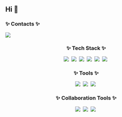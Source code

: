 ## Hi 👋
<h3 align="left">✨ Contacts ✨</h3>

<span>
  <a href="https://www.instagram.com/jinhyeok0906/">
    <img src="https://img.shields.io/badge/Instagram-ff69b4?style=plastic&logo=Instagram&logoColor=white"/>
  </a>
</span>







<h3 align="center">✨ Tech Stack ✨</h3>


<div align="center">
  <img src="https://img.shields.io/badge/PyTorch-EE4C2C?style=for-the-badge&logo=PyTorch&logoColor=white" />&nbsp
  <img src="https://img.shields.io/badge/python-3670A0?style=for-the-badge&logo=python&logoColor=ffdd54" />&nbsp
  <img src="https://img.shields.io/badge/pandas-150458.svg?style=for-the-badge&logo=pandas&logoColor=white" />&nbsp
  <img src="https://img.shields.io/badge/numpy-4d77cf.svg?style=for-the-badge&logo=numpy&logoColor=white" />&nbsp
  <img src="https://img.shields.io/badge/Matplotlib-11557c.svg?style=for-the-badge&logo=Matplotlib&logoColor=white" />&nbsp
  <img src="https://img.shields.io/badge/OpenCV-5C3EE8.svg?style=for-the-badge&logo=OpenCV&logoColor=white" />&nbsp

</div>

<h3 align="center">✨ Tools ✨</h3>

<div align="center">
  <img src="https://img.shields.io/badge/jupyter-2C2C32.svg?style=for-the-badge&logo=jupyter&logoColor=white" />&nbsp
  <img src="https://img.shields.io/badge/ubuntu-E95420?style=for-the-badge&logo=Ubuntu&logoColor=white" />&nbsp
  <img src="https://img.shields.io/badge/Anaconda-44A833?style=for-the-badge&logo=Anaconda&logoColor=white" />&nbsp
  
</div>

<h3 align="center">✨ Collaboration Tools ✨</h3>

<div align="center">
  <img src="https://img.shields.io/badge/Slack-4A154B.svg?style=for-the-badge&logo=Slack&logoColor=white" />&nbsp
  <img src="https://img.shields.io/badge/Git-F05032?style=for-the-badge&logo=Git&logoColor=white" />&nbsp  
    <img src="https://img.shields.io/badge/GitHub-181717?style=for-the-badge&logo=GitHub&logoColor=white" />&nbsp  
</div>

